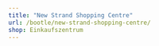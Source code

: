 ```yaml
---
title: "New Strand Shopping Centre"
url: /bootle/new-strand-shopping-centre/
shop: Einkaufszentrum
---
```

